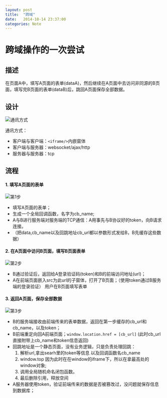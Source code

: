 ```yaml
---
layout: post
title:  "跨域"
date:   2014-10-14 23:37:00
categories: Note
---
```


跨域操作的一次尝试
=========================

## 描述

在页面A中，填写A页面的表单(dataA)，然后继续在A页面中去访问非同源的B页面，填写完B页面的表单(dataB)后，跳回A页面保存全部数据。

## 设计

![通讯方式](http://heydelilah.github.io/data/cross/desc.png)

通讯方式：
- 客户端与客户端：`<iframe/>`内嵌窗体
- 客户端与服务器：websocket/ajax/http
- 服务器与服务器：tcp

## 流程

#### 1. 填写A页面的表单

![第1步](http://heydelilah.github.io/data/cross/1.png)

- 填写A页面的表单；
- 生成一个全局回调函数，名字为cb_name;
- A与B进行服务端对服务端的TCP通信：A用事先与B协议好的token，向B请求连接。
- （把data,cb_name以及回跳地址cb_url都以参数形式发给B，B先缓存这些数据）

#### 2. 在A页面中访问B页面，填写B页面表单

![第2步](http://heydelilah.github.io/data/cross/2.png)

- B通过验证后，返回给A登录验证码(token)和B的前端访问地址(url)；
- A在前端页面嵌入src为此url的子窗体，打开了B页面；（使用token通过B服务端的登录验证）
用户在B页面填写表单

#### 3. 返回A页面，保存全部数据

![第3步](http://heydelilah.github.io/data/cross/3.png)

- B的服务端接收由前端传来的表单数据，返回在第一步缓存的cb_url和cb_name，以及token；
- B前端重定向回A前端页面；`window.location.href = [cb_url]` (此时cb_url直接附带上cb_name和token信息返回)
- 回跳地址是一个静态页面，没有业务逻辑，只是负责处理回跳：
	1. 解析url,拿出searh里的token等信息 以及回调函数名cb_name
	2. window.top 因为此时在在window的iframe下，所以在拿最高处的window对象;
	3. 调用全局随机命名闭包函数。
	4. 最后删除引用，释放空间
- A服务器使用token，验证前端传来的数据是否被篡改过，没问题就保存信息到数据库；
